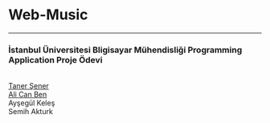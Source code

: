 # Web-Music
<hr>
<h3>İstanbul Üniversitesi Bligisayar Mühendisliği Programming Application Proje Ödevi</h3>
<br>
<a href="https://github.com/senertaner"> Taner Şener </a><br>
<a href="https://github.com/AlicanBen"> Ali Can Ben </a><br>
Ayşegül Keleş<br>
Semih Akturk
<br>
